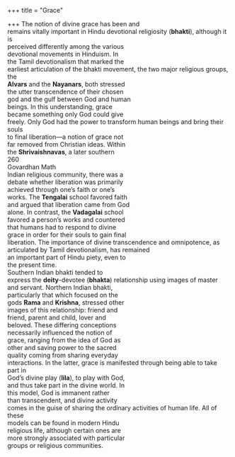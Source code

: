 +++
title = "Grace"

+++
The notion of divine grace has been and  
remains vitally important in Hindu devotional religiosity (**bhakti**), although it is  
perceived differently among the various  
devotional movements in Hinduism. In  
the Tamil devotionalism that marked the  
earliest articulation of the bhakti movement, the two major religious groups, the  
**Alvars** and the **Nayanars**, both stressed  
the utter transcendence of their chosen  
god and the gulf between God and human  
beings. In this understanding, grace  
became something only God could give  
freely. Only God had the power to transform human beings and bring their souls  
to final liberation—a notion of grace not  
far removed from Christian ideas. Within  
the **Shrivaishnavas**, a later southern  
260  
Govardhan Math  
Indian religious community, there was a  
debate whether liberation was primarily  
achieved through one’s faith or one’s  
works. The **Tengalai** school favored faith  
and argued that liberation came from God  
alone. In contrast, the **Vadagalai** school  
favored a person’s works and countered  
that humans had to respond to divine  
grace in order for their souls to gain final  
liberation. The importance of divine transcendence and omnipotence, as articulated by Tamil devotionalism, has remained  
an important part of Hindu piety, even to  
the present time.  
Southern Indian bhakti tended to  
express the **deity**-devotee (**bhakta**) relationship using images of master and servant. Northern Indian bhakti,  
particularly that which focused on the  
gods **Rama** and **Krishna**, stressed other  
images of this relationship: friend and  
friend, parent and child, lover and  
beloved. These differing conceptions  
necessarily influenced the notion of  
grace, ranging from the idea of God as  
other and saving power to the sacred  
quality coming from sharing everyday  
interactions. In the latter, grace is manifested through being able to take part in  
God’s divine play (**lila**), to play with God,  
and thus take part in the divine world. In  
this model, God is immanent rather  
than transcendent, and divine activity  
comes in the guise of sharing the ordinary activities of human life. All of these  
models can be found in modern Hindu  
religious life, although certain ones are  
more strongly associated with particular  
groups or religious communities.